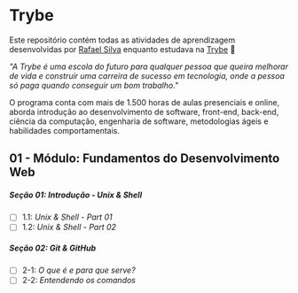 # Trybe

Este repositório contém todas as atividades de aprendizagem desenvolvidas por [Rafael Silva](https://www.linkedin.com/in/devrafaelgsilva/) enquanto estudava na [Trybe](https://www.betrybe.com/) :rocket:

_"A Trybe é uma escola do futuro para qualquer pessoa que queira melhorar de vida e construir uma carreira de sucesso em tecnologia, onde a pessoa só paga quando conseguir um bom trabalho."_

O programa conta com mais de 1.500 horas de aulas presenciais e online, aborda introdução ao desenvolvimento de software, front-end, back-end, ciência da computação, engenharia de software, metodologias ágeis e habilidades comportamentais.

## 01 - Módulo: Fundamentos do Desenvolvimento Web

##### Seção 01: Introdução - Unix & Shell

- [ ] 1.1: _Unix & Shell - Part 01_
- [ ] 1.2: _Unix & Shell - Part 02_

##### Seção 02: Git & GitHub

- [ ] 2-1: _O que é e para que serve?_
- [ ] 2-2: _Entendendo os comandos_
